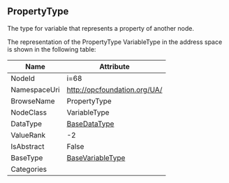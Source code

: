<!-- objecttype -->
## PropertyType
The type for variable that represents a property of another node.  
<!-- end of text -->
The representation of the PropertyType VariableType in the address space is shown in the following table:  

|Name|Attribute|
|---|---|
|NodeId|i=68|
|NamespaceUri|http://opcfoundation.org/UA/|
|BrowseName|PropertyType|
|NodeClass|VariableType|
|DataType|[BaseDataType](../../DataTypes/BaseDataType/readme.md)|
|ValueRank|-2|
|IsAbstract|False|
|BaseType|[BaseVariableType](../../VariableTypes/BaseVariableType/readme.md)|
|Categories||


